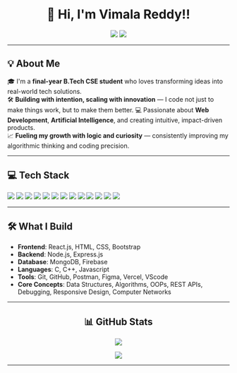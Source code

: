 <h1 align="center">👋 Hi, I'm Vimala Reddy!!</h1>

<p align="center">
<!--   <a href="https://your-portfolio-link.com" target="_blank"><img src="https://img.shields.io/badge/-My%20Portfolio-purple?style=for-the-badge&logo=google-chrome" /></a> -->
  <a href="https://www.linkedin.com/in/vimalareddytummuru/" target="_blank"><img src="https://img.shields.io/badge/-LinkedIn-blue?style=for-the-badge&logo=linkedin" /></a>
  <a href="mailto:vimalareddytummuru@gmail.com"><img src="https://img.shields.io/badge/-Gmail-red?style=for-the-badge&logo=gmail" /></a>
</p>

---

## 💡 About Me

🎓 I'm a **final-year B.Tech CSE student** who loves transforming ideas into real-world tech solutions.  
🛠️ **Building with intention, scaling with innovation** — I code not just to make things work, but to make them better.
💻 Passionate about **Web Development**, **Artificial Intelligence**, and creating intuitive, impact-driven products.   
📈 **Fueling my growth with logic and curiosity** — consistently improving my algorithmic thinking and coding precision.

---

## 💻 Tech Stack

<p>
  <img src="https://img.shields.io/badge/HTML5-orange?style=for-the-badge&logo=html5" />
  <img src="https://img.shields.io/badge/CSS3-blue?style=for-the-badge&logo=css3" />
  <img src="https://img.shields.io/badge/Bootstrap-purple?style=for-the-badge&logo=bootstrap" />
  <img src="https://img.shields.io/badge/React-blue?style=for-the-badge&logo=react" />
  <img src="https://img.shields.io/badge/Node.js-green?style=for-the-badge&logo=node.js" />
  <img src="https://img.shields.io/badge/Express.js-black?style=for-the-badge&logo=express" />
  <img src="https://img.shields.io/badge/MongoDB-darkgreen?style=for-the-badge&logo=mongodb" />
<img src="https://img.shields.io/badge/Scikit--Learn-F7931E?style=for-the-badge&logo=scikit-learn&logoColor=white" />
<img src="https://img.shields.io/badge/Pandas-150458?style=for-the-badge&logo=pandas&logoColor=white" />
<img src="https://img.shields.io/badge/Flask-black?style=for-the-badge&logo=flask&logoColor=white" />
  <img src="https://img.shields.io/badge/Python-3776AB?style=for-the-badge&logo=python&logoColor=white" />
  <img src="https://img.shields.io/badge/C-orange?style=for-the-badge&logo=c" />
  <img src="https://img.shields.io/badge/C++-blue?style=for-the-badge&logo=c%2b%2b" />
</p>

---

## 🛠️ What I Build

- **Frontend**: React.js, HTML, CSS, Bootstrap 
- **Backend**: Node.js, Express.js  
- **Database**: MongoDB, Firebase  
- **Languages**: C, C++, Javascript
- **Tools**: Git, GitHub, Postman, Figma, Vercel, VScode
- **Core Concepts**: Data Structures, Algorithms, OOPs, REST APIs, Debugging, Responsive Design, Computer Networks 

---

<h2 align="center">📊 GitHub Stats</h2>

<p align="center">
  <img src="https://github-readme-stats.vercel.app/api?username=TVimala&show_icons=true&theme=tokyonight" />
</p>

<p align="center">
  <img src="https://github-readme-streak-stats.herokuapp.com/?user=TVimala&theme=tokyonight" />
</p>



---
